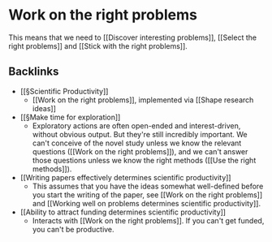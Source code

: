 # Work on the right problems
This means that we need to [[Discover interesting problems]], [[Select the right problems]] and [[Stick with the right problems]].

## Backlinks
* [[§Scientific Productivity]]
	* [[Work on the right problems]], implemented via [[Shape research ideas]]
* [[§Make time for exploration]]
	* Exploratory actions are often open-ended and interest-driven, without obvious output. But they're still incredibly important. We can't conceive of the novel study unless we know the relevant questions ([[Work on the right problems]]), and we can't answer those questions unless we know the right methods ([[Use the right methods]]).
* [[Writing papers effectively determines scientific productivity]]
	* This assumes that you have the ideas somewhat well-defined before you start the writing of the paper, see [[Work on the right problems]] and [[Working well on problems determines scientific productivity]].
* [[Ability to attract funding determines scientific productivity]]
	* Interacts with [[Work on the right problems]]. If you can't get funded, you can't be productive.

<!-- #Work -->

<!-- {BearID:83597219-C6F3-4E2B-AACC-99C512DEE99E-15756-0000130C0EAFE825} -->
